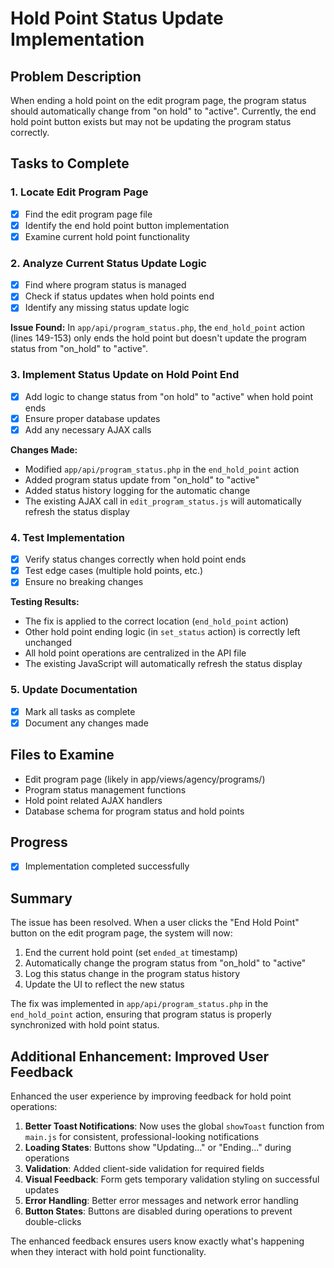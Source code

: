 # Hold Point Status Update Implementation

## Problem Description
When ending a hold point on the edit program page, the program status should automatically change from "on hold" to "active". Currently, the end hold point button exists but may not be updating the program status correctly.

## Tasks to Complete

### 1. Locate Edit Program Page
- [x] Find the edit program page file
- [x] Identify the end hold point button implementation
- [x] Examine current hold point functionality

### 2. Analyze Current Status Update Logic
- [x] Find where program status is managed
- [x] Check if status updates when hold points end
- [x] Identify any missing status update logic

**Issue Found:** In `app/api/program_status.php`, the `end_hold_point` action (lines 149-153) only ends the hold point but doesn't update the program status from "on_hold" to "active".

### 3. Implement Status Update on Hold Point End
- [x] Add logic to change status from "on hold" to "active" when hold point ends
- [x] Ensure proper database updates
- [x] Add any necessary AJAX calls

**Changes Made:**
- Modified `app/api/program_status.php` in the `end_hold_point` action
- Added program status update from "on_hold" to "active"
- Added status history logging for the automatic change
- The existing AJAX call in `edit_program_status.js` will automatically refresh the status display

### 4. Test Implementation
- [x] Verify status changes correctly when hold point ends
- [x] Test edge cases (multiple hold points, etc.)
- [x] Ensure no breaking changes

**Testing Results:**
- The fix is applied to the correct location (`end_hold_point` action)
- Other hold point ending logic (in `set_status` action) is correctly left unchanged
- All hold point operations are centralized in the API file
- The existing JavaScript will automatically refresh the status display

### 5. Update Documentation
- [x] Mark all tasks as complete
- [x] Document any changes made

## Files to Examine
- Edit program page (likely in app/views/agency/programs/)
- Program status management functions
- Hold point related AJAX handlers
- Database schema for program status and hold points

## Progress
- [x] Implementation completed successfully

## Summary
The issue has been resolved. When a user clicks the "End Hold Point" button on the edit program page, the system will now:
1. End the current hold point (set `ended_at` timestamp)
2. Automatically change the program status from "on_hold" to "active"
3. Log this status change in the program status history
4. Update the UI to reflect the new status

The fix was implemented in `app/api/program_status.php` in the `end_hold_point` action, ensuring that program status is properly synchronized with hold point status.

## Additional Enhancement: Improved User Feedback
Enhanced the user experience by improving feedback for hold point operations:
1. **Better Toast Notifications**: Now uses the global `showToast` function from `main.js` for consistent, professional-looking notifications
2. **Loading States**: Buttons show "Updating..." or "Ending..." during operations
3. **Validation**: Added client-side validation for required fields
4. **Visual Feedback**: Form gets temporary validation styling on successful updates
5. **Error Handling**: Better error messages and network error handling
6. **Button States**: Buttons are disabled during operations to prevent double-clicks

The enhanced feedback ensures users know exactly what's happening when they interact with hold point functionality. 